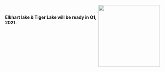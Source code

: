 <img src="https://www.linaro.org/assets/images/projects/yocto-project.png" width="200" align="right">

<br>

 **Elkhart lake & Tiger Lake will be ready in Q1, 2021.**
 

<br>
 
